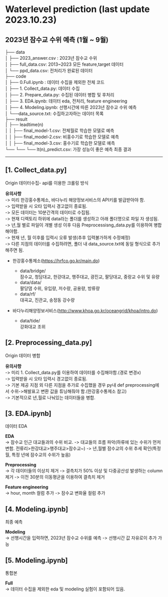 # Waterlevel prediction (last update 2023.10.23)

## 2023년 잠수교 수위 예측 (1월 ~ 9월) <br>


├── data                     <br>
│   ├── 2023_answer.csv : 2023년 잠수교 수위 <br>
│   ├── full_data.csv: 2013~2023 모든 feature,target 데이터 <br>
│   └── ppd_data.csv: 전처리가 완료된 데이터  <br>
├── code <br>
│   ├── 0.Full.ipynb : 데이터 수집을 제외한 전체 코드 <br>
│   ├── 1. Collect_data.py: 데이터 수집 <br>
│   ├── 2. Prepare_data.py: 수집된 데이터 병합 및 후처리 <br>
│   ├── 3. EDA.ipynb: 데이터 eda, 전처리, feature engineering <br>
│   ├── 4. Modeling.ipynb: 선행시간에 따른 2023년 잠수교 수위 예측 <br>
│   └──data_source.txt: 수집하고자하는 데이터 목록 <br>
├── result <br>
│   ├── leadtime(n) <br>
│   │   ├── final_model-1.csv: 전체월로 학습한 모델로 예측 <br>
│   │   ├── final_model-2.csv: 비홍수기로 학습한 모델로 예측 <br>
│   │   ├── final_model-3.csv: 홍수기로 학습한 모델로 예측 <br>
└── └── └── lt(n)_predict.csv: 가장 성능이 좋은 예측 최종 결과  <br>


* * * * * * * * *

## [1. Collect_data.py]

Origin 데이터수집- api를 이용한 크롤링 방식

  <b>유의사항</b> <br>
  -> 미리 한강홍수통제소, 바다누리 해양정보서비스의 API키를 발급받아야 함.<br>
  -> 입력받을 시 오타 입력시 경고없이 종료됨.<br>
  -> 모든 데이터는 10분간격의 데이터로 수집됨.<br>
  -> 현재 디렉토리 하위에 data라는 폴더를 생성하고 아래 폴더명으로 파일 자 생성됨.<br>
  -> 년,월 별로 파일이 개별 생성 이후 다음 Preprocessisng_data.py를 이용하여 병합해야함.<br>
  -> 현재 년, 월 이후를 입력시 오류 발생(추후 입력불가하게 수정예정)<br>
  -> 다른 지점의 데이터를 수집하려면, 폴더 내 data_source.txt에 동일 형식으로 추가해주면 됨.<br>
  
  - 한강홍수통제소(https://hrfco.go.kr/main.do)<br>
      - data/bridge/ <br>
          잠수교, 청담대교, 한강대교, 행주대교, 광진교, 팔당대교, 중랑교 수위 및 유량 <br>
      - data/data/ <br>
          팔당댐 수위, 유입량, 저수량, 공용량, 방류량 <br>
      - data/rf/ <br>
          대곡교, 진관교, 송정동 강수량 <br>
  
  - 바다누리해양정보서비스(http://www.khoa.go.kr/oceangrid/khoa/intro.do) <br>
      - data/tide/ <br>
          강화대교 조위 <br>

## [2. Preprocessing_data.py]

Origin 데이터 병합 <br>

<b>유의사항</b> <br>
-> 미리 1. Collect_data.py를 이용하여 데이터를 수집해야함.(경로 변경x) <br>
-> 입력받을 시 오타 입력시 경고없이 종료됨. <br>
-> 기본 제공 지점 외 다른 지점을 추가로 수집했을 경우 py내 def preprocessing에서 수위->해발표고 변환 값을 튜닝해줘야 함.(한강홍수통제소 참고)  <br>
-> 기본적으로 년,월로 나눠있는 데이터들을 병합. <br>

## [3. EDA.ipynb]

데이터 EDA <br>

<b>EDA</b> <br>
-> 잠수교 인근 대교들과의 수위 비교.
-> 대교들의 흐름 파악(하류에 있는 수위가 먼저 변함. 전류리>한강대교>행주대교>잠수교~)
-> 년,월별 잠수교의 수위 추세 확인(특정 월, 특정 년에 잠수교의 수위가 높음)

<b>Preprocessing</b> <br>
-> 각 데이터들의 이상치 제거
-> 결측치가 50% 이상 및 다중공산성 발생하는 column 제거
-> 이전 30분의 이동평균을 이용하여 결측치 제거

<b>Feature engineering</b> <br>
-> hour, month 컬럼 추가
-> 잠수교 변화율 컬럼 추가

## [4. Modeling.ipynb]

최종 예측 <br>

<b>Modeling</b> <br>
-> 선행시간을 입력하면, 2023년 잠수교 수위를 예측
-> 선행시간 값 자유로이 추가 가능

## [5. Modeling.ipynb] <br>

통합본 <br>

<b>Full</b> <br>
-> 데이터 수집을 제외한 eda 및 modeling 실험이 포함되어 있음.

